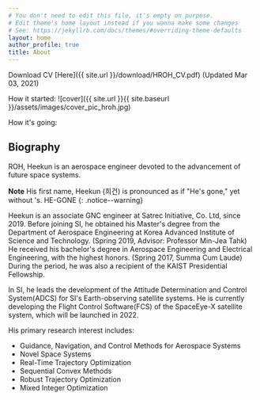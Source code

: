 ```yaml
---
# You don't need to edit this file, it's empty on purpose.
# Edit theme's home layout instead if you wanna make some changes
# See: https://jekyllrb.com/docs/themes/#overriding-theme-defaults
layout: home
author_profile: true
title: About
---
```


Download CV [Here]({{ site.url }}/download/HROH_CV.pdf) (Updated Mar 03, 2021)


How it started:
![cover]({{ site.url }}{{ site.baseurl }}/assets/images/cover_pic_hroh.jpg)

How it's going:



## Biography
ROH, Heekun is an aerospace engineer devoted to the advancement of future space systems. 

**Note** His first name, Heekun (희건) is pronounced as if "He's gone," yet without 's. HE-GONE
{: .notice--warning}

Heekun is an associate GNC engineer at Satrec Initiative, Co. Ltd, since 2019. 
Before joining SI, he obtained his Master's degree from the Department of Aerospace Engineering at Korea Advanced Institute of Science and Technology. (Spring 2019, Advisor: Professor Min-Jea Tahk)
He received his bachelor's degree in Aerospace Engineering and Electrical Engineering, with the highest honors. (Spring 2017, Summa Cum Laude) 
During the period, he was also a recipient of the KAIST Presidential Fellowship. 

In SI, he leads the development of the Attitude Determination and Control System(ADCS) for SI's Earth-observing satellite systems. 
He is currently developing the Flight Control Software(FCS) of the SpaceEye-X satellite system, which will be launched in 2022.

His primary research interest includes: 
- Guidance, Navigation, and Control Methods for Aerospace Systems
- Novel Space Systems 
- Real-Time Trajectory Optimization
- Sequential Convex Methods 
- Robust Trajectory Optimization 
- Mixed Integer Optimization 


